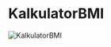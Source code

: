 # KalkulatorBMI
![KalkulatorBMI](https://user-images.githubusercontent.com/97220428/203880128-f0ba9cef-dfc4-4952-9925-5ce068aef94b.png)
